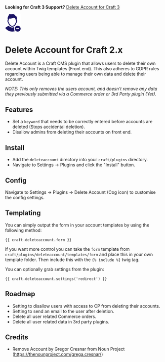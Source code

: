 **Looking for Craft 3 Support?** [Delete Account for Craft 3](https://github.com/bymayo/craft-delete-account/)

<img src="https://github.com/bymayo/craft-delete-account/blob/craft-2/screenshots/icon.png?raw=true" width="50">

# Delete Account for Craft 2.x

Delete Account is a Craft CMS plugin that allows users to delete their own account within Twig templates (Front end). This also adheres to GDPR rules regarding users being able to manage their own data and delete their account.

*NOTE: This only removes the users account, and doesn't remove any data they previously submitted via a Commerce order or 3rd Party plugin (Yet).*

## Features

- Set a `keyword` that needs to be correctly entered before accounts are deleted (Stops accidental deletion).
- Disallow admins from deleting their accounts on front end.

## Install

- Add the `deleteaccount` directory into your `craft/plugins` directory.
- Navigate to Settings -> Plugins and click the "Install" button.

## Config

Navigate to Settings -> Plugins -> Delete Account (Cog icon) to customise the config settings.

## Templating

You can simply output the form in your account templates by using the following method:

```
{{ craft.deleteaccount.form }}
```

If you want more control you can take the `form` template from `craft/plugins/deleteaccount/templates/form` and place this in your own template folder. Then include this with the `{% include %}` twig tag.

You can optionally grab settings from the plugin:

```
{{ craft.deleteaccount.settings('redirect') }}
```

## Roadmap

- Setting to disallow users with access to CP from deleting their accounts.
- Setting to send an email to the user after deletion.
- Delete all user related Commerce orders.
- Delete all user related data in 3rd party plugins.

## Credits

- Remove Account by Gregor Cresnar from Noun Project (https://thenounproject.com/grega.cresnar/)

